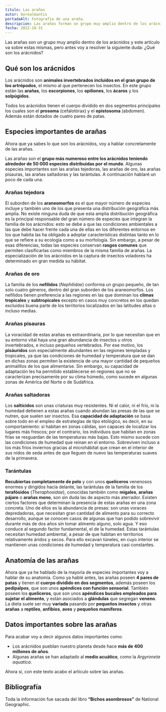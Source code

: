 ```yaml
---
titulo: Las arañas
autor: borealmantis
portadaAlt: Fotografía de una araña.
descripcion: Las arañas forman un grupo muy amplio dentro de los arácnidos. Explora la diversidad y características de estos fascinantes animales.
fecha: 2022-10-31
---
```


Las arañas son un grupo muy amplio dentro de los arácnidos y este artículo va sobre estas mismas, pero antes voy a resolver la siguiente duda: ¿Qué son los arácnidos?

## Qué son los arácnidos

Los arácnidos son **animales invertebrados incluidos en el gran grupo de los artrópodos**, el mismo al que pertenecen los insectos. En este grupo están las **arañas**, los **escorpiones**, los **opiliones**, los **ácaros** y los **solpúgidos**.

Todos los arácnidos tienen el cuerpo dividido en dos segmentos principales los cuales son el **prosoma** (cefalotórax) y el **opistosoma** (abdomen). Además están dotados de cuatro pares de patas.

## Especies importantes de arañas

Ahora que ya sabes lo que son los arácnidos, voy a hablar concretamente de las arañas.

Las arañas son el **grupo más numeroso entre los arácnidos teniendo alrededor de 50 000 especies distribuidas por el mundo**. Algunas especies importantes son las arañas tejedoras, las arañas de oro, las arañas pisauras, las arañas saltadoras y las tarántulas. A continuación hablaré un poco de cada una.

### Arañas tejedora

El suborden de los **araneomorfos** es el que mayor número de especies incluye y también uno de los que presenta una distribución geográfica más amplia. No existe ninguna duda de que esta amplia distribución geográfica es la principal responsable del gran número de especies que integran la familia de los arácnidos: esto se debe a que las condiciones ambientales a las que debe hacer frente cada una de ellas en los diferentes entornos en los que habita las ha obligado a adoptar características distintas tanto en lo que se refiere a su ecología como a su morfología. Sin embargo, a pesar de esas diferencias, todas las especies conservan **rasgos comunes** que permiten clasificarlas como miembros de la misma familia de arañas. La especialización de los arácnidos en la captura de insectos voladores ha determinado en gran medida su hábitat.

### Arañas de oro

La familia de los **nefílidos** (*Nephilidae*) conforma un grupo pequeño, de tan solo cuatro géneros, dentro del gran suborden de los araneomorfos. Los nefílidos tienen preferencia a las regiones en las que dominan los **climas tropicales** y **subtropicales** excepto en casos muy concretos en los quedan excluidos buena parte de los territorios localizados en las latitudes altas o incluso medias.

### Arañas pisauras

La voracidad de estas arañas es extraordinaria, por lo que necesitan que en su entorno vital haya una gran abundancia de insectos u otros invertebrados, e incluso pequeños vertebrados. Por ese motivo, los **pisáuridos** son especialmente abundantes en las regiones templadas y tropicales, ya que las condiciones de humedad y temperatura que se dan en dichas zonas permiten la existencia de una mayor cantidad de pequeños animalillos de los que alimentarse. Sin embargo, su capacidad de adaptación les ha permitido establecerse en regiones que no se caracterizan precisamente por su clima húmedo, como sucede en algunas zonas de América del Norte o de Sudáfrica.

### Arañas saltadoras

Los **saltícidos** son unas criaturas muy resistentes. Ni el calor, ni el frío, ni la humedad detienen a estas arañas cuando abundan las presas de las que se nutren, que suelen ser insectos. Esa **capacidad de adaptación** se basa sobre todo en el empleo de estrategias de tipo etológico, es decir, en su comportamiento: si habitan en zonas cálidas, son capaces de localizar los lugares más frescos; por el contrario, los individuos que habitan en zonas frías se resguardan de las temperaturas más bajas. Esto mismo sucede con las condiciones de humedad que reinan en el entorno. Sobreviven incluso a los más fríos inviernos gracias al microhábitat que crean en el interior de sus nidos de seda antes de que lleguen de nuevo las temperaturas suaves de la primavera.

### Tarántulas

**Recubiertas completamente de pelo** y con unos **quelíceros** venenosos enormes y dirigidos hacia delante, las tarántulas de la familia de los **terafósidos** (*Theraphosidae*), conocidas también como **migales**, **arañas pájaro** o **arañas mono**, son sin duda las de aspecto más aterrador. Existen ciertos factores que determinan la presencia de estas arañas en una zona concreta. Uno de ellos es la abundancia de presas: son unas voraces depredadoras, que necesitan gran cantidad de alimento para su correcto desarrollo, aunque se conocen casos de algunas que han podido sobrevivir durante más de dos años sin tomar alimento alguno, solo agua. Y eso conduce al segundo factor fundamental, el de la humedad. Estas tarántulas necesitan humedad ambiental, a pesar de que habitan en territorios relativamente áridos y secos. Para ello excavan túneles, en cuyo interior se mantienen unas condiciones de humedad y temperatura casi constantes.

## Anatomía de las arañas

Ahora que ya he hablado de la mayoría de especies importantes voy a hablar de su anatomía. Como ya hablé antes, las arañas poseen **4 pares de patas** y tienen el **cuerpo dividido en dos segmentos**, además poseen los **pedipalpos**, que son unos **apéndices con función sensorial**. También poseen los **quelíceros**, que son unos **apéndices bucales empleados para sujetar el alimento**, y están asociados a **glándulas** que segregan **veneno**. La dieta suele ser muy **variada** pasando por **pequeños insectos** y otras **arañas** a **reptiles**, **anfibios**, **aves** y **pequeños mamíferos**.

## Datos importantes sobre las arañas
Para acabar voy a decir algunos datos importantes como:

- Los arácnidos pueblan nuestro planeta desde hace **más de 400 millones de años**.
- Algunas arañas se han adaptado al **medio acuático**, como la *Argyroneta aquatica*.

Ahora sí, con este texto acabo el artículo sobre las arañas.

## Bibliografía

Toda la información fue sacada del libro **“Bichos asombrosos”** de National Geographic.